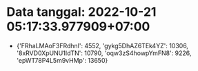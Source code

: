 # Data tanggal: 2022-10-21 05:17:33.977909+07:00

* {'FRhaLMAoF3FRdhnl': 4552, 'gykg5DhAZ6TEk4YZ': 10306, '8xRVD0XpUNU1IdTN': 10790, 'oqw3zS4howpYmFN8': 9226, 'epWT78P4L5m9vHMp': 13650}
